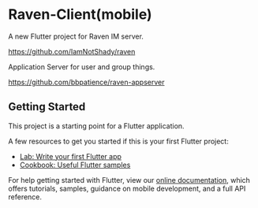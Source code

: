 # Raven-Client(mobile)

A new Flutter project for Raven IM server.

https://github.com/IamNotShady/raven

Application Server for user and group things.

https://github.com/bbpatience/raven-appserver

## Getting Started

This project is a starting point for a Flutter application.

A few resources to get you started if this is your first Flutter project:

- [Lab: Write your first Flutter app](https://flutter.io/docs/get-started/codelab)
- [Cookbook: Useful Flutter samples](https://flutter.io/docs/cookbook)

For help getting started with Flutter, view our 
[online documentation](https://flutter.io/docs), which offers tutorials, 
samples, guidance on mobile development, and a full API reference.
